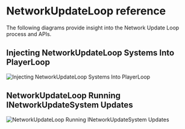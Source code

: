 # NetworkUpdateLoop reference

The following diagrams provide insight into the Network Update Loop process and APIs.

## Injecting NetworkUpdateLoop Systems Into PlayerLoop

<div class="imgwhite">

![Injecting NetworkUpdateLoop Systems Into PlayerLoop](../images/injecting-networkupdatesloop.svg)

</div>

## NetworkUpdateLoop Running INetworkUpdateSystem Updates

<div class="imgwhite">

![NetworkUpdateLoop Running INetworkUpdateSystem Updates](../images/runninginetworkupdatesystemupdates.svg)

</div>
